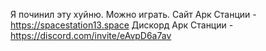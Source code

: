 Я починил эту хуйню. Можно играть.
Сайт Арк Станции - https://spacestation13.space
Дискорд Арк Станции - https://discord.com/invite/eAvpD6a7av
